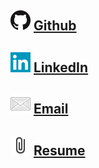 <br><br>
## [![name](files/g32.png)](https://github.com/jsshap) [Github](https://github.com/jsshap)<br>
## [![name](files/li.png)](https://www.linkedin.com/in/jacob-shapiro-3361261aa/) [LinkedIn](https://www.linkedin.com/in/jacob-shapiro-3361261aa/)<br>
## [![name](files/Mail.png)](mailto:jshapiro22@amherst.edu) [Email](mailto:jshapiro22@amherst.edu)<br>
## [![name](files/pc.png)](files/Shapiro-10-8-2021.pdf) [Resume](files/Shapiro-10-8-2021.pdf)<br><br><br><br>




